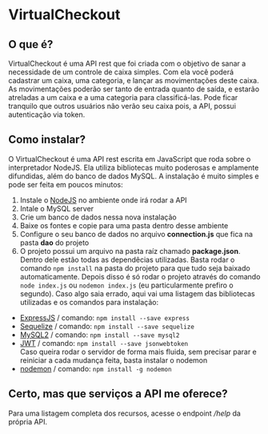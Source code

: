 # VirtualCheckout
## O que é?
VirtualCheckout é uma API rest que foi criada com o objetivo de sanar a necessidade de um controle de caixa simples.
Com ela você poderá cadastrar um caixa, uma categoria, e lançar as movimentações deste caixa.
As movimentações poderão ser tanto de entrada quanto de saída, e estarão atreladas a um caixa e a uma categoria para classificá-las.
Pode ficar tranquilo que outros usuários não verão seu caixa pois, a API, possui autenticação via token.
## Como instalar?
O VirtualCheckout é uma API rest escrita em JavaScript que roda sobre o interpretador NodeJS.
Ela utiliza bibliotecas muito poderosas e amplamente difundidas, além do banco de dados MySQL.
A instalação é muito simples e pode ser feita em poucos minutos:
1. Instale o [NodeJS](https://nodejs.org/en/) no ambiente onde irá rodar a API
2. Intale o MySQL server
3. Crie um banco de dados nessa nova instalação
4. Baixe os fontes e copie para uma pasta dentro desse ambiente
5. Configure o seu banco de dados no arquivo **connection.js** que fica na pasta **dao** do projeto
6. O projeto possui um arquivo na pasta raíz chamado **package.json**. Dentro dele estão todas as dependêcias utilizadas. Basta rodar o comando ```npm install``` na pasta do projeto para que tudo seja baixado automaticamente.
Depois disso é só rodar o projeto através do comando ```node index.js``` ou ```nodemon index.js``` (eu particularmente prefiro o segundo).
Caso algo saia errado, aqui vai uma listagem das bibliotecas utilizadas e os comandos para instalação:
* [ExpressJS](https://expressjs.com/) / comando: ```npm install --save express```
* [Sequelize](https://sequelize.org/) / comando: ```npm install --save sequelize```
* [MySQL2](https://www.npmjs.com/package/mysql2) / comando: ```npm install --save mysql2```
* [JWT](https://jwt.io/) / comando: ```npm install --save jsonwebtoken```
</br>Caso queira rodar o servidor de forma mais fluida, sem precisar parar e reiniciar a cada mudança feita, basta instalar o nodemon
* [nodemon](https://www.npmjs.com/package/nodemon) / comando: ```npm install -g nodemon```
## Certo, mas que serviços a API me oferece?
Para uma listagem completa dos recursos, acesse o endpoint */help* da própria API.

